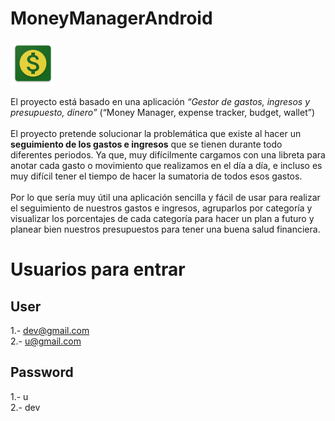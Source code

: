# MoneyManagerAndroid

![Image alt text](app/src/main/res/mipmap-hdpi/ic_launcher.png "Money Manager")

El proyecto está basado en una aplicación *“Gestor de gastos, ingresos y presupuesto, dinero”* (“Money Manager, expense tracker, budget, wallet”)
<br>
<br>
El proyecto pretende solucionar la problemática que existe al hacer un **seguimiento de los gastos e ingresos** que se tienen durante todo diferentes periodos. Ya que, muy difícilmente cargamos con una libreta para anotar cada gasto o movimiento que realizamos en el día a día, e incluso es muy difícil tener el tiempo de hacer la sumatoria de todos esos gastos.
<br>
<br>
Por lo que sería muy útil una aplicación sencilla y fácil de usar para realizar el seguimiento de nuestros gastos e ingresos, agruparlos por categoría y visualizar los porcentajes de cada categoría para hacer un plan a futuro y planear bien nuestros presupuestos para tener una buena salud financiera.

# Usuarios para entrar

## User                    
1.- dev@gmail.com <br>
2.- u@gmail.com <br>
## Password
1.- u <br>
2.- dev <br>

